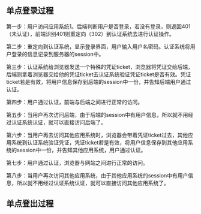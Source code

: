 ## 单点登录过程
第一步：用户访问应用系统1。后端判断用户是否登录，若没有登录，则返回401（未认证），前端识别401则重定向（302）到认证系统去进行认证操作。

第二步：重定向到认证系统，显示登录界面，用户输入用户名密码。认证系统将用户登录的信息记录到服务器的session中。

第三步：认证系统给浏览器发送一个特殊的凭证ticket，浏览器将凭证交给后端，后端则拿着浏览器交给他的凭证ticket去认证系统验证凭证ticket是否有效。凭证ticket若是有效，将用户信息保存到后端的session中一份，并告知后端用户通过认证。

第四步：用户通过认证，前端与后端之间进行正常的访问。

第五步：当用户再次访问后端，由于后端的session中有用户信息，所以就不用经过认证系统认证，就可以直接访问后端了。

第六步：当用户再去访问其他应用系统时，浏览器会带着凭证ticket过去，其他应用系统到认证系统验证凭证，凭证ticket若是有效，将用户信息保存到其他应用系统的session中一份，并告知其他应用系统，用户通过认证。

第七步：用户通过认证，浏览器与网站之间进行正常的访问。

第八步：当用户再次访问其他应用系统，由于其他应用系统的session中有用户信息，所以就不用经过认证系统认证，就可以直接访问其他应用系统了。

## 单点登出过程

<!--stackedit_data:
eyJoaXN0b3J5IjpbLTE5MTA0MTcyOSwtMzc4NTk2NzM4XX0=
-->